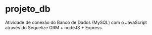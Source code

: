# projeto_db

Atividade de conexão do Banco de Dados (MySQL) com o JavaScript através do Sequelize ORM + nodeJS + Express.
